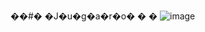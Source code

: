 ��#� �J�u�g�a�r�o�
�
�
![image](https://user-images.githubusercontent.com/96443935/219772859-ceec6564-b327-4fb5-8ddd-a559346096cd.png)

